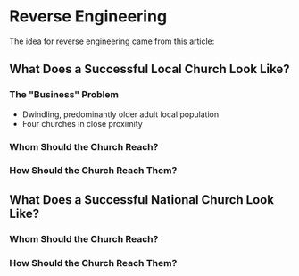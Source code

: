 # Reverse Engineering

The idea for reverse engineering came from this article:

## What Does a Successful Local Church Look Like?

### The "Business" Problem

* Dwindling, predominantly older adult local population 
* Four churches in close proximity

### Whom Should the Church Reach?

### How Should the Church Reach Them?

## What Does a Successful National Church Look Like?

### Whom Should the Church Reach?

### How Should the Church Reach Them?